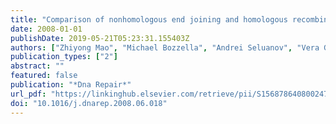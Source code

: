 ```yaml
---
title: "Comparison of nonhomologous end joining and homologous recombination in human cells"
date: 2008-01-01
publishDate: 2019-05-21T05:23:31.155403Z
authors: ["Zhiyong Mao", "Michael Bozzella", "Andrei Seluanov", "Vera Gorbunova"]
publication_types: ["2"]
abstract: ""
featured: false
publication: "*Dna Repair*"
url_pdf: "https://linkinghub.elsevier.com/retrieve/pii/S1568786408002474"
doi: "10.1016/j.dnarep.2008.06.018"
---
```


